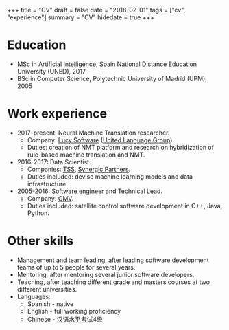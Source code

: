 +++
title = "CV"
draft = false
date = "2018-02-01"
tags = ["cv", "experience"]
summary = "CV"
hidedate = true
+++

Education
======
* MSc in Artificial Intelligence, Spain National Distance Education University (UNED), 2017
* BSc in Computer Science, Polytechnic University of Madrid (UPM), 2005

Work experience
======
* 2017-present: Neural Machine Translation researcher.
  * Company: [Lucy Software](http://www.lucysoftware.com/) ([United Language Group](https://unitedlanguagegroup.com/)).
  * Duties: creation of NMT platform and research on hybridization of rule-based machine translation and NMT.
* 2016-2017: Data Scientist.
  * Companies: [TSS](http://www.aimsun.com/), [Synergic Partners](http://www.synergicpartners.com/en/).
  * Duties included: devise machine learning models and data infrastructure.
* 2005-2016: Software engineer and Technical Lead.
  * Company: [GMV](http://www.gmv.com/en/).
  * Duties included: satellite control software development in C++, Java, Python.

Other skills
======
* Management and team leading, after leading software development teams of up to 5 people for several years.
* Mentoring, after mentoring several junior software developers.
* Teaching, after teaching different grade and masters courses at two different universities.
* Languages:
  * Spanish - native
  * English - full working proficiency
  * Chinese - [汉语水平考试](https://en.wikipedia.org/wiki/Hanyu_Shuiping_Kaoshi)4级
